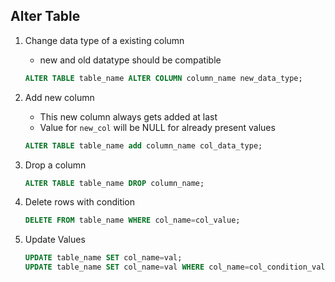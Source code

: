 ## Alter Table
1. Change data type of a existing column
    - new and old datatype should be compatible<br>
    ```sql
    ALTER TABLE table_name ALTER COLUMN column_name new_data_type;
    ```

2. Add new column
    - This new column always gets added at last
    - Value for `new_col` will be NULL for already present values
    
    ```sql
    ALTER TABLE table_name add column_name col_data_type;
    ```

3. Drop a column
    ```sql
    ALTER TABLE table_name DROP column_name;
    ```

4. Delete rows with condition
   ```sql
   DELETE FROM table_name WHERE col_name=col_value;
   ```

5. Update Values
   ```sql
   UPDATE table_name SET col_name=val;
   UPDATE table_name SET col_name=val WHERE col_name=col_condition_value;
   ```




    

